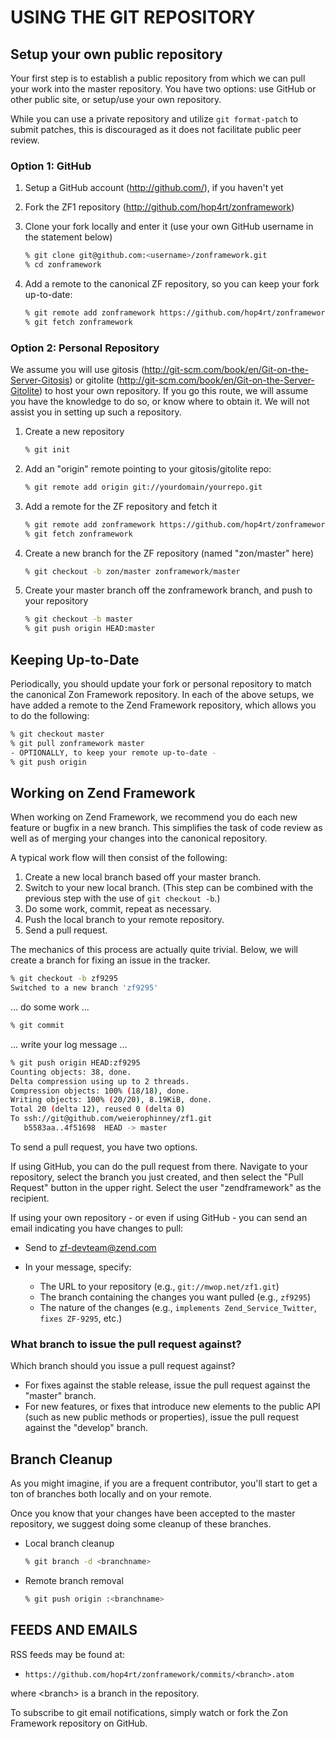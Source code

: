 # USING THE GIT REPOSITORY

## Setup your own public repository

Your first step is to establish a public repository from which we can
pull your work into the master repository. You have two options: use
GitHub or other public site, or setup/use your own repository.

While you can use a private repository and utilize ``git format-patch`` to
submit patches, this is discouraged as it does not facilitate public peer
review.

### Option 1: GitHub

1. Setup a GitHub account (http://github.com/), if you haven't yet
2. Fork the ZF1 repository (http://github.com/hop4rt/zonframework)
3. Clone your fork locally and enter it (use your own GitHub username
   in the statement below)

   ```sh
   % git clone git@github.com:<username>/zonframework.git
   % cd zonframework
   ```

4. Add a remote to the canonical ZF repository, so you can keep your fork
   up-to-date:

   ```sh
   % git remote add zonframework https://github.com/hop4rt/zonframework.git
   % git fetch zonframework
   ```

### Option 2: Personal Repository

We assume you will use gitosis (http://git-scm.com/book/en/Git-on-the-Server-Gitosis)
or gitolite (http://git-scm.com/book/en/Git-on-the-Server-Gitolite) to host your
own repository.  If you go this route, we will assume you have the knowledge to
do so, or know where to obtain it. We will not assist you in setting up such a
repository.

1. Create a new repository

   ```sh
   % git init
   ```

2. Add an "origin" remote pointing to your gitosis/gitolite repo:

   ```sh
   % git remote add origin git://yourdomain/yourrepo.git
   ```

3. Add a remote for the ZF repository and fetch it

   ```sh
   % git remote add zonframework https://github.com/hop4rt/zonframework.git
   % git fetch zonframework
   ```

4. Create a new branch for the ZF repository (named "zon/master" here)

   ```sh
   % git checkout -b zon/master zonframework/master
   ```

5. Create your master branch off the zonframework branch, and push to your
   repository

   ```sh
   % git checkout -b master
   % git push origin HEAD:master
   ```

## Keeping Up-to-Date

Periodically, you should update your fork or personal repository to
match the canonical Zon Framework repository. In each of the above setups, we have
added a remote to the Zend Framework repository, which allows you to do
the following:


```sh
% git checkout master
% git pull zonframework master
- OPTIONALLY, to keep your remote up-to-date -
% git push origin
```

## Working on Zend Framework

When working on Zend Framework, we recommend you do each new feature or
bugfix in a new branch. This simplifies the task of code review as well
as of merging your changes into the canonical repository.

A typical work flow will then consist of the following:

1. Create a new local branch based off your master branch.
2. Switch to your new local branch. (This step can be combined with the
   previous step with the use of `git checkout -b`.)
3. Do some work, commit, repeat as necessary.
4. Push the local branch to your remote repository.
5. Send a pull request.

The mechanics of this process are actually quite trivial. Below, we will
create a branch for fixing an issue in the tracker.

```sh
% git checkout -b zf9295
Switched to a new branch 'zf9295'
```
... do some work ...

```sh
% git commit
```
... write your log message ...

```sh
% git push origin HEAD:zf9295
Counting objects: 38, done.
Delta compression using up to 2 threads.
Compression objects: 100% (18/18), done.
Writing objects: 100% (20/20), 8.19KiB, done.
Total 20 (delta 12), reused 0 (delta 0)
To ssh://git@github.com/weierophinney/zf1.git
   b5583aa..4f51698  HEAD -> master
```


To send a pull request, you have two options.

If using GitHub, you can do the pull request from there. Navigate to
your repository, select the branch you just created, and then select the
"Pull Request" button in the upper right. Select the user
"zendframework" as the recipient.

If using your own repository - or even if using GitHub - you can send an
email indicating you have changes to pull:

- Send to <zf-devteam@zend.com>

- In your message, specify:
  - The URL to your repository (e.g., `git://mwop.net/zf1.git`)
  - The branch containing the changes you want pulled (e.g., `zf9295`)
  - The nature of the changes (e.g., `implements
    Zend_Service_Twitter`, `fixes ZF-9295`, etc.)

### What branch to issue the pull request against?

Which branch should you issue a pull request against?

- For fixes against the stable release, issue the pull request against the
  "master" branch.
- For new features, or fixes that introduce new elements to the public API (such
  as new public methods or properties), issue the pull request against the
  "develop" branch.

## Branch Cleanup

As you might imagine, if you are a frequent contributor, you'll start to
get a ton of branches both locally and on your remote.

Once you know that your changes have been accepted to the master
repository, we suggest doing some cleanup of these branches.

- Local branch cleanup

  ```sh
  % git branch -d <branchname>
  ```

- Remote branch removal

  ```sh
  % git push origin :<branchname>
  ```

## FEEDS AND EMAILS

RSS feeds may be found at:

- `https://github.com/hop4rt/zonframework/commits/<branch>.atom`

where &lt;branch&gt; is a branch in the repository.

To subscribe to git email notifications, simply watch or fork the Zon Framework repository
on GitHub.
